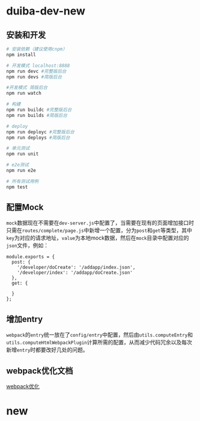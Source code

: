 # duiba-dev-new

## 安装和开发

``` bash
# 安装依赖（建议使用cnpm）
npm install

# 开发模式 localhost:8888
npm run devc #完整版后台
npm run devs #简版后台

#开发模式 简版后台
npm run watch

# 构建
npm run buildc #完整版后台
npm run builds #简版后台

# deploy
npm run deployc #完整版后台
npm run deploys #简版后台

# 单元测试
npm run unit

# e2e测试
npm run e2e

# 所有测试用例
npm test
```

## 配置Mock

`mock`数据现在不需要在`dev-server.js`中配置了，当需要在现有的页面增加接口时只需在`routes/complete/page.js`中新增一个配置，分为`post`和`get`等类型，其中`key`为对应的请求地址，`value`为本地mock数据，然后在`mock`目录中配置对应的`json`文件，例如：

```
module.exports = {
  post: {
    '/developer/doCreate': '/addapp/index.json',
    '/developer/index': '/addapp/doCreate.json'
  },
  get: {

  }
};
```

## 增加entry

`webpack`的`entry`统一放在了`config/entry`中配置，然后由`utils.computeEntry`和`utils.computeHtmlWebpackPlugin`计算所需的配置，从而减少代码冗余以及每次新增`entry`时都要改好几处的问题。

## webpack优化文档

[webpack优化](http://gitlab2.dui88.com/frontend/duiba-dev-new/wikis/webpack-optimize)

# new
